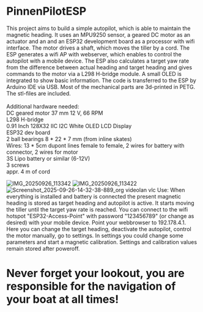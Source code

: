 # PinnenPilotESP
This project aims to build a simple autopilot, which is able to maintain the magnetic heading. It uses an MPU9250 sensor, a geared DC motor as an actuator and an and an ESP32 development board as a processor with wifi interface. The motor drives a shaft, which moves the tiller by a cord. The ESP generates a wifi AP with webserver, which enables to control the autopilot with a mobile device. The ESP also calculates a target yaw rate from the difference between actual heading and target heading and gives commands to the motor via a L298 H-bridge module. A small OLED is integrated to show basic information. The code is transferred to the ESP by Arduino IDE via USB.
Most of the mechanical parts are 3d-printed in PETG. The stl-files are included.<br/><br/>
Additional hardware needed:<br/>
DC geared motor 37 mm 12 V, 66 RPM<br/>
L298 H-bridge<br/>
0.91 Inch 128X32 IIC I2C White OLED LCD Display<br/>
ESP32 dev board<br/>
2 ball bearings 8 * 22 * 7 mm (from inline skates)<br/>
Wires: 13 * 5cm dupont lines female to female, 2 wires for battery with connector, 2 wires for motor<br/>
3S Lipo battery or similar (6-12V)<br/>
3 screws <br/>
appr. 4 m of cord<br/>

![IMG_20250926_113342](https://github.com/user-attachments/assets/10f7dbf1-3afe-4346-9344-481ae8cce848)
![IMG_20250926_113422](https://github.com/user-attachments/assets/660ce9b7-7906-4cd9-9fa0-f0f0dd629042)
![Screenshot_2025-09-26-14-32-38-889_org videolan vlc](https://github.com/user-attachments/assets/517e3b20-d279-4738-bdfa-d34ef4084f68)
Use: When everything is installed and battery is connected the present magnetic heading is stored as target heading and autopilot is active. It starts moving the tiller until the target yaw rate is reached. You can connect to the wifi hotspot "ESP32-Access-Point" with password "123456789" (or change as desired) with your mobile device. Point your webbrowser to 192.178.4.1. Here you can change the target heading, deactivate the autopilot, control the motor manually, go to settings. In settings you could change some parameters and start a magnetic calibration. Settings and calibration values remain stored after poweroff. <br/>
# Never forget your lookout, you are responsible for the navigation of your boat at all times!
